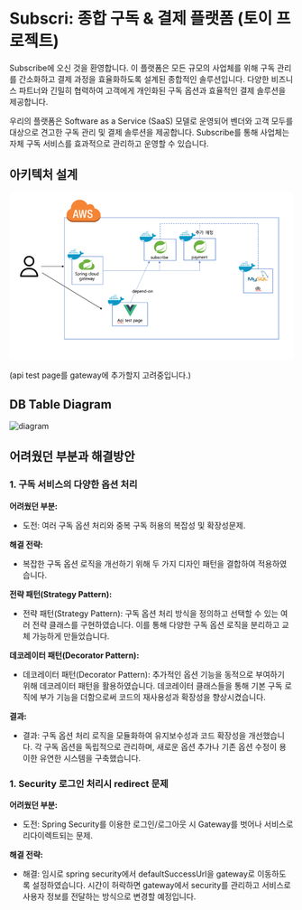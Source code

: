 # Subscri: 종합 구독 & 결제 플랫폼 (토이 프로젝트)

Subscribe에 오신 것을 환영합니다. 이 플랫폼은 모든 규모의 사업체를 위해 구독 관리를 간소화하고 결제 과정을 효율화하도록 설계된 종합적인 솔루션입니다. 
다양한 비즈니스 파트너와 긴밀히 협력하여 고객에게 개인화된 구독 옵션과 효율적인 결제 솔루션을 제공합니다.

우리의 플랫폼은 Software as a Service (SaaS) 모델로 운영되어 벤더와 고객 모두를 대상으로 견고한 구독 관리 및 결제 솔루션을 제공합니다. 
Subscribe를 통해 사업체는 자체 구독 서비스를 효과적으로 관리하고 운영할 수 있습니다.
## 아키텍처 설계
![img.png](img.png)

(api test page를 gateway에 추가할지 고려중입니다.)

## DB Table Diagram

<img width="416" alt="diagram" src="https://github.com/youseonghyeon/subscribfy/assets/78669797/a99a68ae-45ee-4b08-88dd-c417d4e23119">


## 어려웠던 부분과 해결방안

### 1. 구독 서비스의 다양한 옵션 처리

**어려웠던 부분:**
- 도전: 여러 구독 옵션 처리와 중복 구독 허용의 복잡성 및 확장성문제.
  
**해결 전략:**
- 복잡한 구독 옵션 로직을 개선하기 위해 두 가지 디자인 패턴을 결합하여 적용하였습니다.

**전략 패턴(Strategy Pattern):**
- 전략 패턴(Strategy Pattern): 구독 옵션 처리 방식을 정의하고 선택할 수 있는 여러 전략 클래스를 구현하였습니다. 이를 통해 다양한 구독 옵션 로직을 분리하고 교체 가능하게 만들었습니다.

**데코레이터 패턴(Decorator Pattern):**
- 데코레이터 패턴(Decorator Pattern): 추가적인 옵션 기능을 동적으로 부여하기 위해 데코레이터 패턴을 활용하였습니다. 데코레이터 클래스들을 통해 기본 구독 로직에 부가 기능을 더함으로써 코드의 재사용성과 확장성을 향상시켰습니다.

**결과:**
- 결과: 구독 옵션 처리 로직을 모듈화하여 유지보수성과 코드 확장성을 개선했습니다. 각 구독 옵션을 독립적으로 관리하며, 새로운 옵션 추가나 기존 옵션 수정이 용이한 유연한 시스템을 구축했습니다.


### 1. Security 로그인 처리시 redirect 문제

**어려웠던 부분:**
- 도전: Spring Security를 이용한 로그인/로그아웃 시 Gateway를 벗어나 서비스로 리다이렉트되는 문제.

**해결 전략:**
- 해결: 임시로 spring security에서 defaultSuccessUrl을 gateway로 이동하도록 설정하였습니다. 시간이 허락하면 gateway에서 security를 관리하고 서비스로 사용자 정보를 전달하는 방식으로 변경할 예정입니다.
